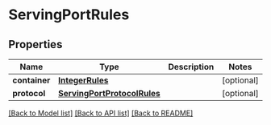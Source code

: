 # ServingPortRules

## Properties
Name | Type | Description | Notes
------------ | ------------- | ------------- | -------------
**container** | [**IntegerRules**](IntegerRules.md) |  | [optional] 
**protocol** | [**ServingPortProtocolRules**](ServingPortProtocolRules.md) |  | [optional] 

[[Back to Model list]](../README.md#documentation-for-models) [[Back to API list]](../README.md#documentation-for-api-endpoints) [[Back to README]](../README.md)


